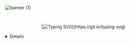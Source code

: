 ![banner (1)](https://github.com/Adri22K/Adri22K/assets/168793109/5cd84067-e2ad-4298-946e-6296281e03cc)

<br />

<div align="center">

[![Typing SVG](https://readme-typing-svg.demolab.com?font=Pacifico&size=28&duration=3000&pause=1000&color=EDC5F8&center=verdadeiro&vCenter=falso&repeat=falso&random=falso&width=600&lines=++++++++++++%F0%9F%8C%BA+Hi%2C+welcome+to+my+profile!;+I'm+Adrielle+and+I'm+a+programming+student!)](https://git.io/typing-svg)
</div>



<details>

[![Anurag's GitHub stats] <a href="https://github.com/anuraghazra/github-readme-stats"><img align="center" src="https://adri22-k.vercel.app/api?username=Adri22K&show_icons=true&include_all_commits=true&theme=dracula" alt="Adri github stats" />
</a> 

[![Top Langs] <a href="https://github.com/anuraghazra/github-readme-stats"><img align="center" src="https://adri22-k.vercel.app/api/top-langs/?username=Adri22K&layout=compact&theme=dracula&hide_border=true" />
</a>

</details>

